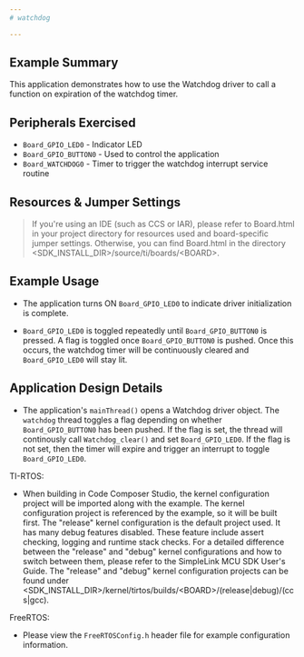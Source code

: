 ```yaml
---
# watchdog

---
```


## Example Summary

This application demonstrates how to use the Watchdog driver to call a
function on expiration of the watchdog timer.

## Peripherals Exercised

* `Board_GPIO_LED0`      - Indicator LED
* `Board_GPIO_BUTTON0`   - Used to control the application
* `Board_WATCHDOG0` - Timer to trigger the watchdog interrupt service routine

## Resources & Jumper Settings

> If you're using an IDE (such as CCS or IAR), please refer to Board.html in
your project directory for resources used and board-specific jumper settings.
Otherwise, you can find Board.html in the directory
&lt;SDK_INSTALL_DIR&gt;/source/ti/boards/&lt;BOARD&gt;.


## Example Usage

* The application turns ON `Board_GPIO_LED0` to indicate driver
initialization is complete.

* `Board_GPIO_LED0` is toggled repeatedly until `Board_GPIO_BUTTON0` is
pressed. A flag is toggled once `Board_GPIO_BUTTON0` is pushed. Once this
occurs, the watchdog timer will be continuously cleared and `Board_GPIO_LED0`
will stay lit.

## Application Design Details

* The application's `mainThread()` opens a Watchdog driver object. The
`watchdog` thread toggles a flag depending on whether `Board_GPIO_BUTTON0` has
been pushed. If the flag is set, the thread will continously call
`Watchdog_clear()` and set `Board_GPIO_LED0`. If the flag is not set, then the
timer will expire and trigger an interrupt to toggle `Board_GPIO_LED0`.

TI-RTOS:

* When building in Code Composer Studio, the kernel configuration project will
be imported along with the example. The kernel configuration project is
referenced by the example, so it will be built first. The "release" kernel
configuration is the default project used. It has many debug features disabled.
These feature include assert checking, logging and runtime stack checks. For a
detailed difference between the "release" and "debug" kernel configurations and
how to switch between them, please refer to the SimpleLink MCU SDK User's
Guide. The "release" and "debug" kernel configuration projects can be found
under &lt;SDK_INSTALL_DIR&gt;/kernel/tirtos/builds/&lt;BOARD&gt;/(release|debug)/(ccs|gcc).

FreeRTOS:

* Please view the `FreeRTOSConfig.h` header file for example configuration
information.
